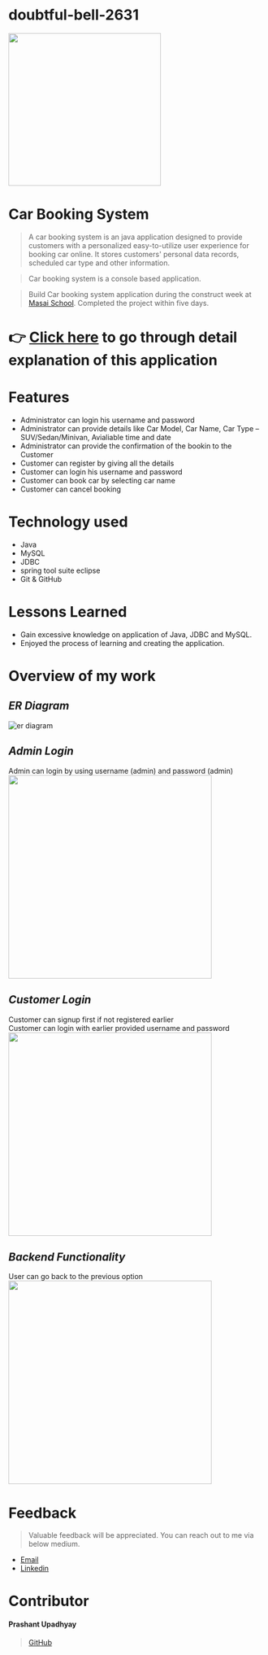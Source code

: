 # doubtful-bell-2631

<img src="https://github.com/Prashantomm/doubtful-bell-2631/assets/112774297/e25594d6-e0aa-459a-8a98-d6d4ab491906" width="300" height="300">
 


# Car Booking System

> A car booking system is an java application designed to provide customers with a personalized easy-to-utilize user experience for booking car online. It stores customers' personal data records, scheduled car type and other information.

> Car booking system is a console based application.

> Build Car booking system application during the construct week at [Masai School](https://masaischool.com/). Completed the project within five days.



# 👉 [Click here](https://drive.google.com/file/d/18PADE-FT4DUJW7_UbNBiyuZss70CJqKW/view?usp=sharing) to go through detail explanation of this application 

# Features

- Administrator can login his username and password
- Administrator can provide details like Car Model, Car Name, Car Type –SUV/Sedan/Minivan, Avialiable time and date 
- Administrator can provide the confirmation of the bookin to the Customer
- Customer can register by giving all the details
- Customer can login his username and password
- Customer can book car by selecting car name
- Customer can cancel booking

# Technology used 

- Java
- MySQL
- JDBC
- spring tool suite eclipse
- Git & GitHub

# Lessons Learned

- Gain excessive knowledge on application of Java, JDBC and MySQL.
- Enjoyed the process of learning and creating the application.

# Overview of my work
## *ER Diagram* 


![er diagram](https://github.com/Prashantomm/doubtful-bell-2631/assets/112774297/f315f134-021e-4a82-8ff7-28bfe9f2134e)

## *Admin Login* 
Admin can login by using username (admin) and password (admin)
</br>
<img src="https://github.com/Prashantomm/doubtful-bell-2631/assets/112774297/b5612703-0711-4d83-b4b2-3e1c52660d4c" width="400" height="400">



## *Customer Login* 
Customer can signup first if not registered earlier
</br>
Customer can login with earlier provided username and password
</br>
<img src="https://github.com/Prashantomm/doubtful-bell-2631/assets/112774297/74fe5802-6109-491b-ad61-e12f9031d457" width="400" height="400">



## *Backend Functionality* 
User can go back to the previous option
</br>
<img src="https://github.com/Prashantomm/doubtful-bell-2631/assets/112774297/6a071cf7-b035-4585-ac8b-1d82911d42f0" width="400" height="400">


# Feedback
> Valuable feedback will be appreciated.
> You can reach out to me via below medium.

- [Email](prashantupadhyayjpl@gmail.com)
- [Linkedin](https://www.linkedin.com/in/prashant-upadhyay-77a18b237/)
# Contributor
#### Prashant Upadhyay
>[GitHub](https://github.com/Prashantomm)
